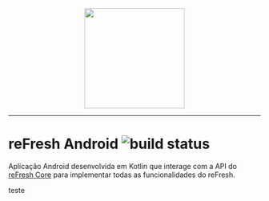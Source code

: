 <div align="center">
  <img height="200" src="https://github.com/user-attachments/assets/2451e9ab-119e-4378-9af2-feb0f5d0786b">  
</div>

----
# reFresh Android ![build status](https://github.com/utad-reFresh/android/actions/workflows/gradle.yml/badge.svg?event=push)
Aplicação Android desenvolvida em Kotlin que interage com a API do [reFresh Core](https://github.com/utad-reFresh/core/) para implementar todas as funcionalidades do reFresh.

teste
